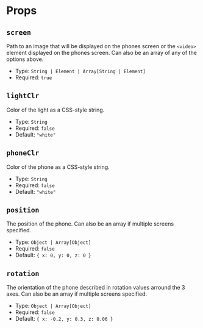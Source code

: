 # Props

## `screen`
Path to an image that will be displayed on the phones screen or the `<video>` element displayed on the phones screen. Can also be an array of any of the options above.

- Type: `String | Element | Array[String | Element]`
- Required: `true`

## `lightClr`
Color of the light as a CSS-style string.

- Type: `String`
- Required: `false`
- Default: `"white"`

## `phoneClr`
Color of the phone as a CSS-style string.

- Type: `String`
- Required: `false`
- Default: `"white"`

## `position`
The position of the phone. Can also be an array if multiple screens specified.

- Type: `Object | Array[Object]`
- Required: `false`
- Default: `{ x: 0, y: 0, z: 0 }`

## `rotation`
The orientation of the phone described in rotation values arround the 3 axes. Can also be an array if multiple screens specified.

- Type: `Object | Array[Object]`
- Required: `false`
- Default: `{ x: -0.2, y: 0.3, z: 0.06 }`
